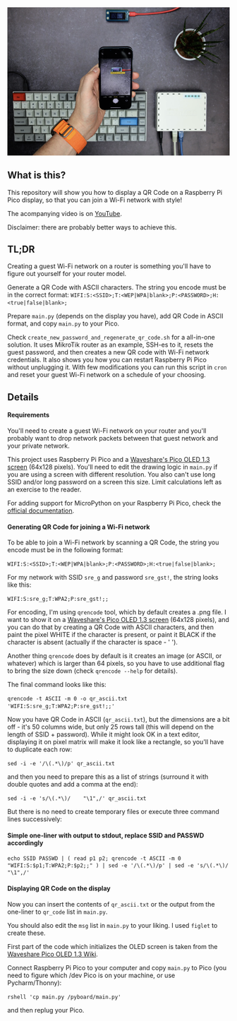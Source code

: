 <img src="assets/img1.png" alt="image" width="800"/>

## What is this?

This repository will show you how to display a QR Code on a Raspberry Pi Pico display,
so that you can join a Wi-Fi network with style!

The acompanying video is on [YouTube](https://youtu.be/APTqu29ApRc).

Disclaimer: there are probably better ways to achieve this.

## TL;DR

Creating a guest Wi-Fi network on a router is something you'll have to figure out yourself for your router model.

Generate a QR Code with ASCII characters.
The string you encode must be in the correct format: `WIFI:S:<SSID>;T:<WEP|WPA|blank>;P:<PASSWORD>;H:<true|false|blank>;`

Prepare `main.py` (depends on the display you have), add QR Code in ASCII format, and copy `main.py` to your Pico.

Check `create_new_password_and_regenerate_qr_code.sh` for a all-in-one solution.
It uses MikroTik router as an example, SSH-es to it, resets the guest password,
and then creates a new QR code with Wi-Fi network credentials.
It also shows you how you can restart Raspberry Pi Pico without unplugging it.
With few modifications you can run this script in `cron` and reset your guest
Wi-Fi network on a schedule of your choosing.

## Details

#### Requirements

You'll need to create a guest Wi-Fi network on your router and you'll probably want to drop network packets
between that guest network and your private network.

This project uses Raspberry Pi Pico and a [Waveshare's Pico OLED 1.3 screen](https://www.waveshare.com/wiki/Pico-OLED-1.3) (64x128 pixels).
You'll need to edit the drawing logic in `main.py` if you are using a screen with different resolution.
You also can't use long SSID and/or long password on a screen this size. Limit calculations left as an exercise to the reader.

For adding support for MicroPython on your Raspberry Pi Pico, check the [official documentation](https://www.raspberrypi.com/documentation/microcontrollers/micropython.html).

#### Generating QR Code for joining a Wi-Fi network

To be able to join a Wi-Fi network by scanning a QR Code,
the string you encode must be in the following format:

`WIFI:S:<SSID>;T:<WEP|WPA|blank>;P:<PASSWORD>;H:<true|false|blank>;`

For my network with SSID `sre_g` and password `sre_gst!`, the string looks like this:

`WIFI:S:sre_g;T:WPA2;P:sre_gst!;;`

For encoding, I'm using `qrencode` tool, which by default creates a .png file.
I want to show it on a [Waveshare's Pico OLED 1.3 screen](https://www.waveshare.com/wiki/Pico-OLED-1.3) (64x128 pixels),
and you can do that by creating a QR Code with ASCII characters, and then paint the pixel WHITE if the character is present,
or paint it BLACK if the character is absent (actually if the character is space - ' ').

Another thing `qrencode` does by default is it creates an image (or ASCII, or whatever) which is larger than 64 pixels,
so you have to use additional flag to bring the size down (check `qrencode --help` for details).

The final command looks like this:

`qrencode -t ASCII -m 0 -o qr_ascii.txt 'WIFI:S:sre_g;T:WPA2;P:sre_gst!;;'`

Now you have QR Code in ASCII (`qr_ascii.txt`), but the dimensions are a bit off - it's 50 columns wide, but only 25 rows tall (this will depend on the length of SSID + password).
While it might look OK in a text editor, displaying it on pixel matrix will make it look like a rectangle,
so you'll have to duplicate each row:

`sed -i -e '/\(.*\)/p' qr_ascii.txt`

and then you need to prepare this as a list of strings (surround it with double quotes and add a comma at the end):

`sed -i -e 's/\(.*\)/    "\1",/' qr_ascii.txt`

But there is no need to create temporary files or execute three command lines successively:

#### Simple one-liner with output to stdout, replace SSID and PASSWD accordingly

```
echo SSID PASSWD | ( read p1 p2; qrencode -t ASCII -m 0 "WIFI:S:$p1;T:WPA2;P:$p2;;" ) | sed -e '/\(.*\)/p' | sed -e 's/\(.*\)/    "\1",/'
```

#### Displaying QR Code on the display

Now you can insert the contents of `qr_ascii.txt` or the output from the one-liner to `qr_code` list in `main.py`.

You should also edit the `msg` list in `main.py` to your liking.
I used `figlet` to create these.

First part of the code which initializes the OLED screen is taken from the [Waveshare Pico OLED 1.3 Wiki](https://www.waveshare.com/wiki/Pico-OLED-1.3).

Connect Raspberry Pi Pico to your computer and copy `main.py` to Pico (you need to figure which /dev Pico is on your machine, or use Pycharm/Thonny):

`rshell 'cp main.py /pyboard/main.py'`

and then replug your Pico.
